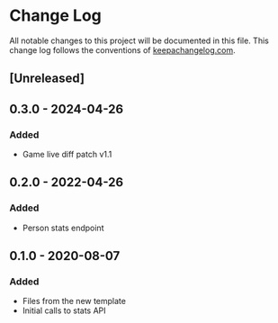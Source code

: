 # Change Log
All notable changes to this project will be documented in this file. This change log follows the conventions of [keepachangelog.com](http://keepachangelog.com/).

## [Unreleased]

## 0.3.0 - 2024-04-26
### Added
- Game live diff patch v1.1

## 0.2.0 - 2022-04-26
### Added
- Person stats endpoint

## 0.1.0 - 2020-08-07
### Added
- Files from the new template
- Initial calls to stats API
